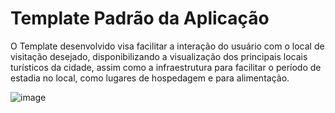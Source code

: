 # Template Padrão da Aplicação

O Template desenvolvido visa facilitar a interação do usuário com o local de visitação desejado, disponibilizando a visualização dos principais locais turísticos da cidade, assim como a infraestrutura para facilitar o período de estadia no local, como lugares de hospedagem e para alimentação.

![image](https://user-images.githubusercontent.com/102244252/229381753-326e1091-b195-491f-873d-113d13c2dfc6.png)

